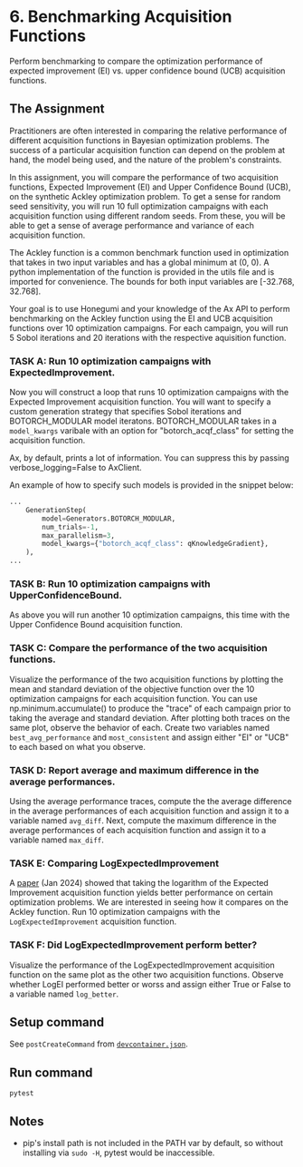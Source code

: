 # 6. Benchmarking Acquisition Functions

Perform benchmarking to compare the optimization performance of expected
improvement (EI) vs. upper confidence bound (UCB) acquisition functions.

## The Assignment

Practitioners are often interested in comparing the relative performance of different
acquisition functions in Bayesian optimization problems. The success of a particular
acquisition function can depend on the problem at hand, the model being used, and the
nature of the problem's constraints.

In this assignment, you will compare the performance of two acquisition functions,
Expected Improvement (EI) and Upper Confidence Bound (UCB), on the synthetic Ackley
optimization problem. To get a sense for random seed sensitivity, you will run 10 full
optimization campaigns with each acquisition function using different random seeds.
From these, you will be able to get a sense of average performance and variance of
each acquisition function.

The Ackley function is a common benchmark function used in optimization that takes in
two input variables and has a global minimum at (0, 0). A python implementation of the
function is provided in the utils file and is imported for convenience. The bounds
for both input variables are [-32.768, 32.768].

Your goal is to use Honegumi and your knowledge of the Ax API to perform benchmarking
on the Ackley function using the EI and UCB acquisition functions over 10 optimization
campaigns. For each campaign, you will run 5 Sobol iterations and 20 iterations with
the respective aquisition function.

### **TASK A:** Run 10 optimization campaigns with ExpectedImprovement.

Now you will construct a loop that runs 10 optimization campaigns with the Expected
Improvement acquisition function. You will want to specify a custom generation strategy
that specifies Sobol iterations and BOTORCH_MODULAR model iteratons. BOTORCH_MODULAR
takes in a `model_kwargs` varibale with an option for "botorch_acqf_class" for setting
the acquisition function.

Ax, by default, prints a lot of information. You can suppress this by passing
verbose_logging=False to AxClient.

An example of how to specify such models is provided in the snippet below:

```python
...
    GenerationStep(
        model=Generators.BOTORCH_MODULAR,
        num_trials=-1,
        max_parallelism=3,
        model_kwargs={"botorch_acqf_class": qKnowledgeGradient},
    ),
...
```

### **TASK B:** Run 10 optimization campaigns with UpperConfidenceBound.

As above you will run another 10 optimization campaigns, this time with the Upper
Confidence Bound acquisition function.

### **TASK C:** Compare the performance of the two acquisition functions.

Visualize the performance of the two acquisition functions by plotting the mean and
standard deviation of the objective function over the 10 optimization campaigns for
each acquisition function. You can use np.minimum.accumulate() to produce the "trace"
of each campaign prior to taking the average and standard deviation. After plotting
both traces on the same plot, observe the behavior of each. Create two variables named
`best_avg_performance` and `most_consistent` and assign either "EI" or "UCB" to each
based on what you observe.

### **TASK D:** Report average and maximum difference in the average performances.

Using the average performance traces, compute the the average difference in the
average performances of each acquisition function and assign it to a variable named
`avg_diff`. Next, compute the maximum difference in the average performances of each
acquisition function and assign it to a variable named `max_diff`.

### **TASK E:** Comparing LogExpectedImprovement 

A [paper](https://arxiv.org/abs/2310.20708) (Jan 2024) showed that taking the
logarithm of the Expected Improvement acquisition function yields better
performance on certain optimization problems. We are interested in seeing how it
compares on the Ackley function. Run 10 optimization campaigns with the
`LogExpectedImprovement` acquisition function.

### **TASK F:** Did LogExpectedImprovement perform better?

Visualize the performance of the LogExpectedImprovement acquisition function on the
same plot as the other two acquisition functions. Observe whether LogEI performed
better or worss and assign either True or False to a variable named `log_better`.

## Setup command

See `postCreateCommand` from [`devcontainer.json`](.devcontainer/devcontainer.json).

## Run command
`pytest`

## Notes
- pip's install path is not included in the PATH var by default, so without installing via `sudo -H`, pytest would be inaccessible.
